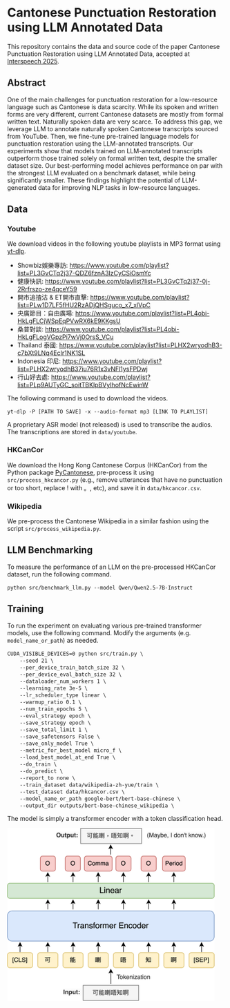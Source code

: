 # Cantonese Punctuation Restoration using LLM Annotated Data

This repository contains the data and source code of the paper Cantonese Punctuation Restoration using LLM Annotated Data, accepted at  [Interspeech 2025](https://www.interspeech2025.org/).

## Abstract

One of the main challenges for punctuation restoration for a low-resource language such as Cantonese is data scarcity. While its spoken and written forms are very different, current Cantonese datasets are mostly from formal written text. Naturally spoken data are very scarce. To address this gap, we leverage LLM to annotate naturally spoken Cantonese transcripts sourced from YouTube. Then, we fine-tune pre-trained language models for punctuation restoration using the LLM-annotated transcripts. Our experiments show that models trained on LLM-annotated transcripts outperform those trained solely on formal written text, despite the smaller dataset size. Our best-performing model achieves performance on par with the strongest LLM evaluated on a benchmark dataset, while being significantly smaller. These findings highlight the potential of LLM-generated data for improving NLP tasks in low-resource languages.

## Data

### Youtube

We download videos in the following youtube playlists in MP3 format using [yt-dlp](https://github.com/yt-dlp/yt-dlp).

- Showbiz娛樂專訪: https://www.youtube.com/playlist?list=PL3GvCTq2j37-QDZ6fznA3IzCyCSiOsmYc
- 健康快訊: https://www.youtube.com/playlist?list=PL3GvCTq2j37-0j-2Rrfrszo-ze4qceY59
- 開市追揸沽 & ET開市直擊: https://www.youtube.com/playlist?list=PLw1D7LF5fHU2RzADjQHSguco_x7_xlVpC
- 央廣節目：自由廣場: https://www.youtube.com/playlist?list=PL4obi-HkLgFLCjWSpEqPVwRX6kE9KKgsU
- 桑普對談: https://www.youtube.com/playlist?list=PL4obi-HkLgFLogVGpzPi7wVj0OrsS_VCu
- Thailand 泰國: https://www.youtube.com/playlist?list=PLHX2wryodhB3-c7bXt9LNq4EcIr1NK1SL
- Indonesia 印尼: https://www.youtube.com/playlist?list=PLHX2wryodhB37iu76R1x3vNFl1ysFPDwj
- 行山好去處: https://www.youtube.com/playlist?list=PLp9AUTyGC_soitTBKlpBVyIhofNcEwinW

The following command is used to download the videos.

```
yt-dlp -P [PATH TO SAVE] -x --audio-format mp3 [LINK TO PLAYLIST]
```

A proprietary ASR model (not released) is used to transcribe the audios. The transcriptions are stored in `data/youtube`.

### HKCanCor

We download the Hong Kong Cantonese Corpus (HKCanCor) from the Python package [PyCantonese](https://pycantonese.org), pre-process it using `src/process_hkcancor.py` (e.g., remove utterances that have no punctuation or too short, replace ! with 。, etc), and save it in `data/hkcancor.csv`.

### Wikipedia

We pre-process the Cantonese Wikipedia in a similar fashion using the script `src/process_wikipedia.py`.

## LLM Benchmarking

To measure the performance of an LLM on the pre-processed HKCanCor dataset, run the following command.

```
python src/benchmark_llm.py --model Qwen/Qwen2.5-7B-Instruct
```

## Training

To run the experiment on evaluating various pre-trained transformer models, use the following command. Modify the arguments (e.g. `model_name_or_path`) as needed.

```
CUDA_VISIBLE_DEVICES=0 python src/train.py \
    --seed 21 \
    --per_device_train_batch_size 32 \
    --per_device_eval_batch_size 32 \
    --dataloader_num_workers 1 \
    --learning_rate 3e-5 \
    --lr_scheduler_type linear \
    --warmup_ratio 0.1 \
    --num_train_epochs 5 \
    --eval_strategy epoch \
    --save_strategy epoch \
    --save_total_limit 1 \
    --save_safetensors False \
    --save_only_model True \
    --metric_for_best_model micro_f \
    --load_best_model_at_end True \
    --do_train \
    --do_predict \
    --report_to none \
    --train_dataset data/wikipedia-zh-yue/train \
    --test_dataset data/hkcancor.csv \
    --model_name_or_path google-bert/bert-base-chinese \
    --output_dir outputs/bert-base-chinese_wikipedia \
```

The model is simply a transformer encoder with a token classification head.


<img src="./assets/model_architecture.png" alt="Model architecture" width="480">
